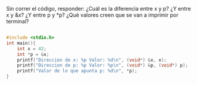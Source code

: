 Sin correr el código, responder:
¿Cuál es la diferencia entre x y p? ¿Y entre x y &x? ¿Y entre p y *p?
¿Qué valores creen que se van a imprimir por terminal?


```c

#include <stdio.h>
int main(){
    int x = 42;
    int *p = &x;
    printf("Direccion de x: %p Valor: %d\n", (void*) &x, x);
    printf("Direccion de p: %p Valor: %p\n", (void*) &p, (void*) p);
    printf("Valor de lo que apunta p: %d\n", *p);
}

```